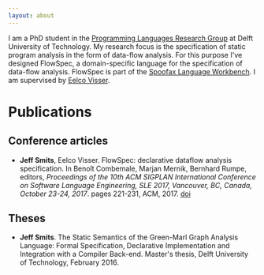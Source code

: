 ```yaml
---
layout: about
---
```


I am a PhD student in the [Programming Languages Research Group](http://pl.ewi.tudelft.nl/) at Delft University of Technology. My research focus is the specification of static program analysis in the form of data-flow analysis. For this purpose I've designed FlowSpec, a domain-specific language for the specification of data-flow analysis. FlowSpec is part of the [Spoofax Language Workbench](http://spoofax.org). I am supervised by [Eelco Visser](http://eelcovisser.org). 

# Publications

## Conference articles

- **Jeff Smits**, Eelco Visser. FlowSpec: declarative dataflow analysis specification. In Benoît Combemale, Marjan Mernik, Bernhard Rumpe, editors, *Proceedings of the 10th ACM SIGPLAN International Conference on Software Language Engineering, SLE 2017, Vancouver, BC, Canada, October 23-24, 2017*. pages 221-231, ACM, 2017. [doi](http://doi.acm.org/10.1145/3136014.3136029)

## Theses

- **Jeff Smits**. The Static Semantics of the Green-Marl Graph Analysis Language: Formal Specification, Declarative Implementation and Integration with a Compiler Back-end. Master's thesis, Delft University of Technology, February 2016. 
